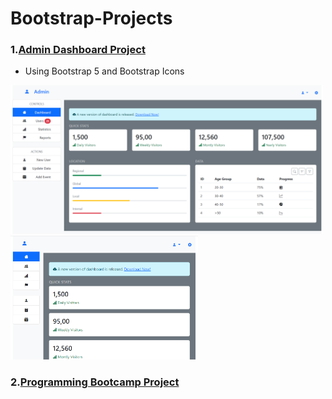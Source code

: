 # Bootstrap-Projects
### 1.[Admin Dashboard Project](admin-dashboard-bootstrap5)

- Using Bootstrap 5 and Bootstrap Icons

<img src="./images/img1.png" width="500px" />
<img src="./images/img2.png" width="300px" />


### 2.[Programming Bootcamp Project](bootcamp-bootstrap5)